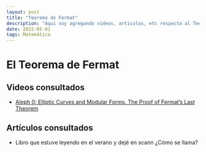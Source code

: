 ```yaml
---
layout: post
title: "Teorema de Fermat"
description: "Aquí voy agregando videos, artículos, etc respecto al Teorema de Fermat"
date: 2022-05-01
tags: Matemática
---
```



# El Teorema de Fermat

## Videos consultados

- [Aleph 0: Elliptic Curves and Modular Forms. The Proof of Fermat’s Last Theorem](https://www.youtube.com/watch?v=grzFM5XciAY)

## Artículos consultados

- Libro que estuve leyendo en el verano y dejé en scann ¿Cómo se llama?
